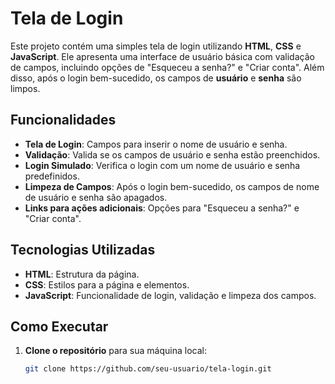 # Tela de Login

Este projeto contém uma simples tela de login utilizando **HTML**, **CSS** e **JavaScript**. Ele apresenta uma interface de usuário básica com validação de campos, incluindo opções de "Esqueceu a senha?" e "Criar conta". Além disso, após o login bem-sucedido, os campos de **usuário** e **senha** são limpos.

## Funcionalidades

- **Tela de Login**: Campos para inserir o nome de usuário e senha.
- **Validação**: Valida se os campos de usuário e senha estão preenchidos.
- **Login Simulado**: Verifica o login com um nome de usuário e senha predefinidos.
- **Limpeza de Campos**: Após o login bem-sucedido, os campos de nome de usuário e senha são apagados.
- **Links para ações adicionais**: Opções para "Esqueceu a senha?" e "Criar conta".

## Tecnologias Utilizadas

- **HTML**: Estrutura da página.
- **CSS**: Estilos para a página e elementos.
- **JavaScript**: Funcionalidade de login, validação e limpeza dos campos.

## Como Executar

1. **Clone o repositório** para sua máquina local:
   ```bash
   git clone https://github.com/seu-usuario/tela-login.git
